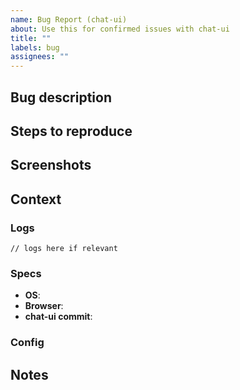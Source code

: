 ```yaml
---
name: Bug Report (chat-ui)
about: Use this for confirmed issues with chat-ui
title: ""
labels: bug
assignees: ""
---
```


## Bug description

<!-- A clear and concise description of what the bug is. -->

## Steps to reproduce

<!-- Steps to reproduce the issue -->

## Screenshots

<!-- If applicable, add screenshots to help explain your problem. -->

## Context

### Logs

<!-- Add any logs that are relevant to your issue. Could be browser or server logs. Wrap in code blocks. -->

```
// logs here if relevant
```

### Specs

- **OS**:
- **Browser**:
- **chat-ui commit**:

### Config

<!-- Add the environment variables you've used to setup chat-ui, making sure to redact any secrets. -->

## Notes

<!-- Anything else relevant to help the issue get solved -->
